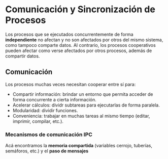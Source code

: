 # Comunicación y Sincronización de Procesos

Los procesos que se ejecutados concurrentemente de forma **independiente** no afectan y no son afectados por otros del mismo sistema, como tampoco comparte datos. Al contrario, los procesos cooperativos pueden afectar como verse afectados por otros procesos, además de compartir datos.

## Comunicación

Los procesos muchas veces necesitan cooperar entre sí para:
- Compartir información: brindar un entorno que permita acceder de forma concurrente a cierta información.
- Acelerar cálculos: dividr subtareas para ejecutarlas de forma paralela.
- Modularidad: dividir funciones.
- Conveniencia: trabajar en muchas tareas al mismo tiempo (editar, imprimir, compilar, etc.).

### Mecanismos de comunicación IPC

Acá encontramos la **memoria compartida** (variables cerrojo, tuberías, semáforos, etc.) y el **paso de mensajes**
